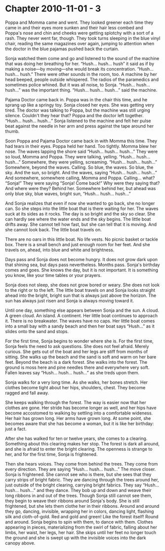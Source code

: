 # Chapter 2010-11-01 - 3

Poppa and Momma came and went.  They looked greener each time they
came in and their eyes more sunken and their hair less combed and
Poppa's nose and chin and cheeks were getting splotchy with a sort of
a rash.  They never went far, though.  They took turns sleeping in the
blue vinyl chair, reading the same magazines over again, jumping to
attention when the doctor in the blue pajamas pushed back the curtain.

Sonja watched them come and go and listened to the sound of the machine
that was doing her breathing for her. “Hush... hush... hush” it said
as if by making a noise—by moving—she would break its concentration.
“Hush... hush... hush.” There were other sounds in the room, too. A
machine by her head beeped, people outside whispered. The radios of the
paramedics and sometimes police whined. But it was all noise, to Sonja.
“Hush... hush... hush...” was the important thing. “Hush... hush...
hush...” said the machine.

Pajama Doctor came back in. Poppa was in the chair this time, and he
sprang up like a springy toy. Sonja closed her eyes. She was getting
very tired. The doctor was talking to Poppa, but the machine was still
urging silence. Couldn't they hear that? Poppa and the doctor left
together. “Hush... hush... hush...” Sonja listened to the machine
and felt her pulse beat against the needle in her arm and press against
the tape around her thumb.

Soon Poppa and Pajama Doctor came back in with Momma this time. They
had tears in their eyes. Poppa held her hand. Too tightly. Momma
blew her nose. The waves lapping the shore said “Hush... hush...
hush...” They were so loud, Momma and Poppa. They were talking,
yelling. “Hush... hush... hush...” Somewhere, they were yelling,
screaming. “Hush... hush... hush...” Somewhere, beyond the waves.
Calling.  So blue, the waves.  So blue, the sky.  And the sun, so
bright.  And the waves, saying “Hush... hush... hush...”  And somewhere,
somewhere calling, Momma and Poppa.  Calling... what?  “Sonja!” They
were saying “Sonja! Come back!”  Why were they saying that?  And where
were they?  Behind her.  Somewhere behind her, but ahead was only blue
sky, blue waves, bright sun, “Hush... hush... hush...”

And Sonja realizes that even if now she wanted to go back, she no longer
can.  So she steps into the little boat that is there waiting for her.
The waves suck at its sides as it rocks.  The day is so bright and the
sky so clear.  She can hardly see where the water ends and the sky begins.
The little boat drifts away.  She cannot tell how fast, but she can tell
that it is moving.  And she cannot look back.  The little boat travels on.

There are no oars in this little boat.  No life vests.  No picnic basket
or tackle box.  There is a small bench and just enough room for her feet.
And she travels on, ahead, into blue and white and brightness.

Days pass and Sonja does not become hungry.  It does not grow dark upon
that shining sea, but days pass nevertheless.  Months pass.  Sonja's
birthday comes and goes.  She knows the day, but it is not important.
It is something you know, like your time tables or your prayers.

Sonja does not sleep, she does not grow bored or weary.  She does not
look to the right or to the left.  The little boat travels on and Sonja
looks straight ahead into the bright, bright sun that is always just above
the horizon.  The sun has always just risen and Sonja is always moving
toward it.

Until one day, something else appears between Sonja and the sun.  A cloud.
A green cloud. An island.  A continent.  Her little boat continues to
approach it.  There is no breakwater.  The waves have no caps.  Her little
boat comes into a small bay with a sandy beach and then her boat says
“Hush...” as it slides onto the sand and stops.

For the first time, Sonja begins to wonder where she is.  For the first
time, Sonja feels the need to ask questions.  She does not feel afraid.
Merely curious.  She gets out of the boat and her legs are stiff from
months of sitting.  She walks up the beach and the sand is soft and warm
on her bare feet.  Beyond the beach is a dark forest.  She walks into
the forest.  The ground is moss here and pine needles there and everywhere
very soft.  Fallen leaves say “Hush... hush... hush...” as she treds
upon them.

Sonja walks for a very long time.  As she walks, her bones stretch.
Her clothes become tight about her hips, shoulders, chest.  They become
ragged and fall away.

She keeps walking through the forest.  The way is easier now that her
clothes are gone.  Her stride has become longer as well, and her hips
have become accostomed to walking by settling into a comfortable
wideness.  Her hair has grown long.  Her arms have grown long.  At
some point, she becomes aware that she has become a woman, but it is
like her birthday: just a fact.

After she has walked for ten or twelve years, she comes to a clearing.
Something about this clearing makes her stop.  The forest is dark
all around, and she is afraid to enter the bright clearing.  The openness
is strange to her, and for the first time, Sonja is frightened.

Then she hears voices.  They come from behind the trees.  They come
from every direction.  They are saying “Hush... hush... hush...”
The move closer.  Sonja is frightened.  She cannot see who is there,
but she sees that they carry strips of bright fabric.  They are dancing
through the trees around her, just outside of the bright clearing, carrying
bright fabrics.  They say “Hush... hush... hush...” and they dance.
They bob up and down and weave their long ribbons in and out of the trees.
Though Sonja still cannot see them, they begin to weave their ribbons
around Sonja's body.  She is still frightened, but she lets them clothe
her in their ribbons.  Around and around they go, dancing, invisible,
wrapping her in colors, dancing light, flashing silk and cloth-of-gold.
Red and gold and green!  Like the forest itself!  Round and around.
Sonja begins to spin with them, to dance with them.  Clothes appearing
in pieces, materializing from the swirl of fabric, falling about her limbs,
her waist, her legs, her hair.  She skips until her feet no longer touch
the ground and she is swept up with the invisible voices into the dark
canopy above. 
